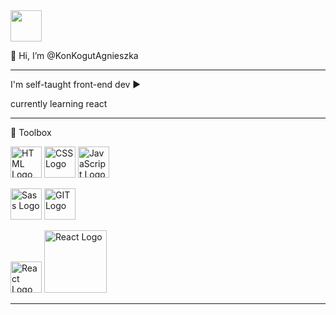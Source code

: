 <img src="https://agnieszkakonkogut.netlify.app/img/konkogutkod_red.png" width="auto" height="50"/> 

👋 Hi, I’m @KonKogutAgnieszka 

---

I'm self-taught front-end dev :arrow_forward: 

currently learning react

---

🧰 Toolbox

<p float="left">
<img src="https://cdn.jsdelivr.net/gh/devicons/devicon/icons/html5/html5-original.svg" alt="HTML Logo" width="50" height="50"/> 
<img src="https://cdn.jsdelivr.net/gh/devicons/devicon/icons/css3/css3-original.svg" alt="CSS Logo" width="50" height="50"/> 
<img src="https://cdn.jsdelivr.net/gh/devicons/devicon/icons/javascript/javascript-original.svg" alt="JavaScript Logo" width="50" height="50"/> 
</p>

<p float="left">
<img src="https://cdn.jsdelivr.net/gh/devicons/devicon/icons/sass/sass-original.svg" alt="Sass Logo" width="50" height="50"/>
<img src="https://cdn.jsdelivr.net/gh/devicons/devicon/icons/git/git-original.svg" alt="GIT Logo" width="50" height="50"/> 
</p>

<p float="left">
<img src="https://cdn.jsdelivr.net/gh/devicons/devicon/icons/react/react-original.svg" alt="React Logo" width="50" height="50"/> <img src="https://media3.giphy.com/media/FaAxdPWZ7HKGmlnku7/giphy.gif?cid=ecf05e470x5rvg1v7e96jm0t7ktdcpdhstbuikvnu90eu4m7&rid=giphy.gif&ct=g" alt="React Logo" width="100" height="auto"/>
</p>

---

